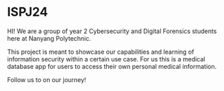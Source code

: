 # ISPJ24
HI! We are a group of year 2 Cybersecurity and Digital Forensics students here at Nanyang Polytechnic. 

This project is meant to showcase our capabilities and learning of information security within a certain use case. For us this is a medical database app for users to access their own personal medical information.

Follow us to on our journey! 